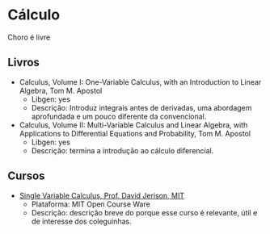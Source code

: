 # Cálculo
Choro é livre

## Livros
  * Calculus, Volume I: One-Variable Calculus, with an Introduction to Linear Algebra, Tom M. Apostol 
    * Libgen: yes 
    * Descrição: Introduz integrais antes de derivadas, uma abordagem aprofundada e um pouco diferente da convencional. 
  * Calculus, Volume II: Multi-Variable Calculus and Linear Algebra, with Applications to Differential Equations and Probability, Tom M. Apostol  
    * Libgen: yes  
    * Descrição: termina a introdução ao cálculo diferencial.
  
## Cursos
  * [Single Variable Calculus, Prof. David Jerison, MIT](https://ocw.mit.edu/courses/mathematics/18-01sc-single-variable-calculus-fall-2010/)
    * Plataforma: MIT Open Course Ware
    * Descrição: descrição breve do porque esse curso é relevante, útil e de interesse dos coleguinhas.
